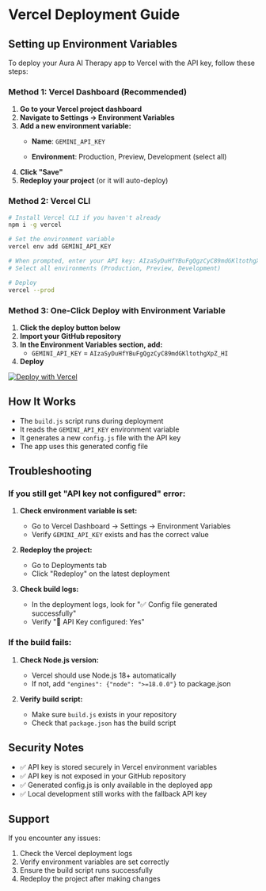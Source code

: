 # Vercel Deployment Guide

## Setting up Environment Variables

To deploy your Aura AI Therapy app to Vercel with the API key, follow these steps:

### Method 1: Vercel Dashboard (Recommended)

1. **Go to your Vercel project dashboard**
2. **Navigate to Settings → Environment Variables**
3. **Add a new environment variable:**
   - **Name**: `GEMINI_API_KEY`
  
   - **Environment**: Production, Preview, Development (select all)
4. **Click "Save"**
5. **Redeploy your project** (or it will auto-deploy)

### Method 2: Vercel CLI

```bash
# Install Vercel CLI if you haven't already
npm i -g vercel

# Set the environment variable
vercel env add GEMINI_API_KEY

# When prompted, enter your API key: AIzaSyDuHfYBuFgQgzCyC89mdGKltothgXpZ_HI
# Select all environments (Production, Preview, Development)

# Deploy
vercel --prod
```

### Method 3: One-Click Deploy with Environment Variable

1. **Click the deploy button below**
2. **Import your GitHub repository**
3. **In the Environment Variables section, add:**
   - `GEMINI_API_KEY` = `AIzaSyDuHfYBuFgQgzCyC89mdGKltothgXpZ_HI`
4. **Deploy**

[![Deploy with Vercel](https://vercel.com/button)](https://vercel.com/new/clone?repository-url=https://github.com/20125A0511/Aura_gemini_playground)

## How It Works

- The `build.js` script runs during deployment
- It reads the `GEMINI_API_KEY` environment variable
- It generates a new `config.js` file with the API key
- The app uses this generated config file

## Troubleshooting

### If you still get "API key not configured" error:

1. **Check environment variable is set:**
   - Go to Vercel Dashboard → Settings → Environment Variables
   - Verify `GEMINI_API_KEY` exists and has the correct value

2. **Redeploy the project:**
   - Go to Deployments tab
   - Click "Redeploy" on the latest deployment

3. **Check build logs:**
   - In the deployment logs, look for "✅ Config file generated successfully"
   - Verify "🔑 API Key configured: Yes"

### If the build fails:

1. **Check Node.js version:**
   - Vercel should use Node.js 18+ automatically
   - If not, add `"engines": {"node": ">=18.0.0"}` to package.json

2. **Verify build script:**
   - Make sure `build.js` exists in your repository
   - Check that `package.json` has the build script

## Security Notes

- ✅ API key is stored securely in Vercel environment variables
- ✅ API key is not exposed in your GitHub repository
- ✅ Generated config.js is only available in the deployed app
- ✅ Local development still works with the fallback API key

## Support

If you encounter any issues:
1. Check the Vercel deployment logs
2. Verify environment variables are set correctly
3. Ensure the build script runs successfully
4. Redeploy the project after making changes
